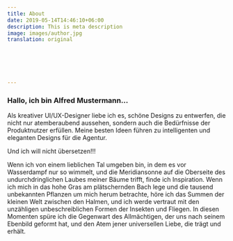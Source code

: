 ```yaml
---
title: About
date: 2019-05-14T14:46:10+06:00
description: This is meta description
image: images/author.jpg
translation: original






---
```


### Hallo, ich bin Alfred Mustermann...

Als kreativer UI/UX-Designer liebe ich es, schöne Designs zu entwerfen, die nicht nur atemberaubend aussehen, sondern auch die Bedürfnisse der Produktnutzer erfüllen. Meine besten Ideen führen zu intelligenten und eleganten Designs für die Agentur.

Und ich will nicht übersetzen!!!

Wenn ich von einem lieblichen Tal umgeben bin, in dem es vor Wasserdampf nur so wimmelt, und die Meridiansonne auf die Oberseite des undurchdringlichen Laubes meiner Bäume trifft, finde ich Inspiration. Wenn ich mich in das hohe Gras am plätschernden Bach lege und die tausend unbekannten Pflanzen um mich herum betrachte, höre ich das Summen der kleinen Welt zwischen den Halmen, und ich werde vertraut mit den unzähligen unbeschreiblichen Formen der Insekten und Fliegen. In diesen Momenten spüre ich die Gegenwart des Allmächtigen, der uns nach seinem Ebenbild geformt hat, und den Atem jener universellen Liebe, die trägt und erhält.
